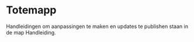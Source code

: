 # Totemapp
Handleidingen om aanpassingen te maken en updates te publishen staan in de map Handleiding.
